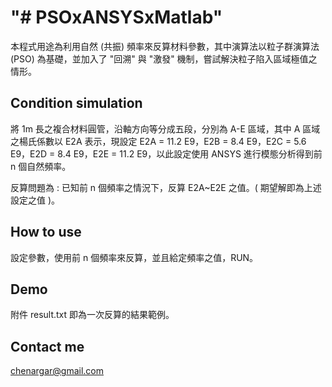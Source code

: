 "# PSOxANSYSxMatlab"
====
本程式用途為利用自然 (共振) 頻率來反算材料參數，其中演算法以粒子群演算法 (PSO) 為基礎，並加入了 "回溯" 與 "激發" 機制，嘗試解決粒子陷入區域極值之情形。  

Condition simulation
----
將 1m 長之複合材料圓管，沿軸方向等分成五段，分別為 A-E 區域，其中 A 區域之楊氏係數以 E2A 表示，現設定 E2A = 11.2 E9，E2B = 8.4 E9，E2C = 5.6 E9，E2D = 8.4 E9，E2E = 11.2 E9，以此設定使用 ANSYS 進行模態分析得到前 n 個自然頻率。

反算問題為 : 已知前 n 個頻率之情況下，反算 E2A~E2E 之值。( 期望解即為上述設定之值 )。

How to use
----
設定參數，使用前 n 個頻率來反算，並且給定頻率之值，RUN。

Demo
----
附件 result.txt 即為一次反算的結果範例。

Contact me
----
chenargar@gmail.com

